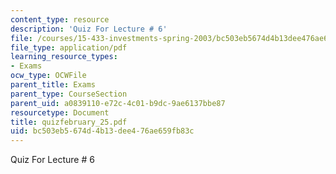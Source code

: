 ```yaml
---
content_type: resource
description: 'Quiz For Lecture # 6'
file: /courses/15-433-investments-spring-2003/bc503eb5674d4b13dee476ae659fb83c_quizfebruary_25.pdf
file_type: application/pdf
learning_resource_types:
- Exams
ocw_type: OCWFile
parent_title: Exams
parent_type: CourseSection
parent_uid: a0839110-e72c-4c01-b9dc-9ae6137bbe87
resourcetype: Document
title: quizfebruary_25.pdf
uid: bc503eb5-674d-4b13-dee4-76ae659fb83c
---
```

Quiz For Lecture # 6

